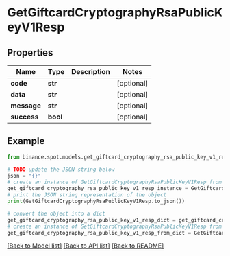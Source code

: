 # GetGiftcardCryptographyRsaPublicKeyV1Resp


## Properties

Name | Type | Description | Notes
------------ | ------------- | ------------- | -------------
**code** | **str** |  | [optional] 
**data** | **str** |  | [optional] 
**message** | **str** |  | [optional] 
**success** | **bool** |  | [optional] 

## Example

```python
from binance.spot.models.get_giftcard_cryptography_rsa_public_key_v1_resp import GetGiftcardCryptographyRsaPublicKeyV1Resp

# TODO update the JSON string below
json = "{}"
# create an instance of GetGiftcardCryptographyRsaPublicKeyV1Resp from a JSON string
get_giftcard_cryptography_rsa_public_key_v1_resp_instance = GetGiftcardCryptographyRsaPublicKeyV1Resp.from_json(json)
# print the JSON string representation of the object
print(GetGiftcardCryptographyRsaPublicKeyV1Resp.to_json())

# convert the object into a dict
get_giftcard_cryptography_rsa_public_key_v1_resp_dict = get_giftcard_cryptography_rsa_public_key_v1_resp_instance.to_dict()
# create an instance of GetGiftcardCryptographyRsaPublicKeyV1Resp from a dict
get_giftcard_cryptography_rsa_public_key_v1_resp_from_dict = GetGiftcardCryptographyRsaPublicKeyV1Resp.from_dict(get_giftcard_cryptography_rsa_public_key_v1_resp_dict)
```
[[Back to Model list]](../README.md#documentation-for-models) [[Back to API list]](../README.md#documentation-for-api-endpoints) [[Back to README]](../README.md)


